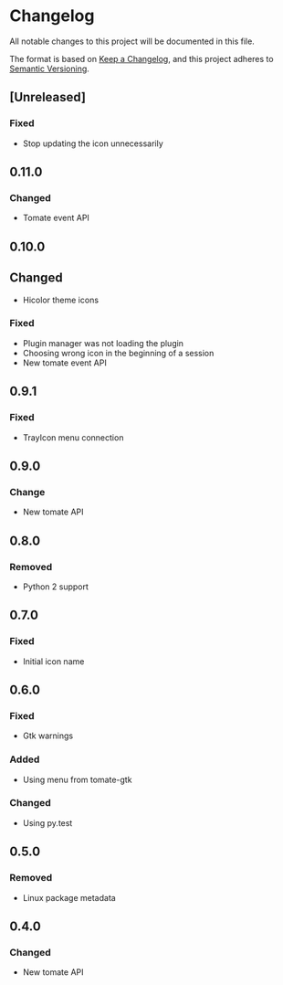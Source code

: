 # Changelog

All notable changes to this project will be documented in this file.

The format is based on [Keep a Changelog](https://keepachangelog.com/en/1.0.0/),
and this project adheres to [Semantic Versioning](https://semver.org/spec/v2.0.0.html).

## [Unreleased]

### Fixed

- Stop updating the icon unnecessarily

## 0.11.0

### Changed

- Tomate event API

## 0.10.0

## Changed

- Hicolor theme icons

### Fixed

- Plugin manager was not loading the plugin
- Choosing wrong icon in the beginning of a session
- New tomate event API

## 0.9.1

### Fixed

- TrayIcon menu connection

## 0.9.0

### Change

- New tomate API

## 0.8.0

### Removed

- Python 2 support

## 0.7.0

### Fixed

- Initial icon name

## 0.6.0

### Fixed

- Gtk warnings

### Added 

- Using menu from tomate-gtk
  
### Changed

- Using py.test

## 0.5.0

### Removed

- Linux package metadata

## 0.4.0

### Changed

- New tomate API
